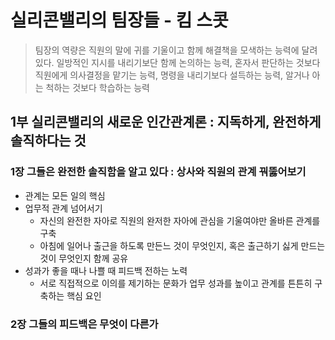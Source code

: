 # 실리콘밸리의 팀장들 - 킴 스콧


> 팀장의 역량은 직원의 말에 귀를 기울이고 함께 해결책을 모색하는 능력에 달려있다. 일방적인 지시를 내리기보단 함께 논의하는 능력, 혼자서 판단하는 것보다 직원에게 의사결정을 맡기는 능력, 명령을 내리기보다 설득하는 능력, 알거나 아는 척하는 것보다 학습하는 능력

## 1부 실리콘밸리의 새로운 인간관계론 : 지독하게, 완전하게 솔직하다는 것

### 1장 그들은 완전한 솔직함을 알고 있다 : 상사와 직원의 관계 꿔뚫어보기
- 관계는 모든 일의 핵심 
- 업무적 관계 넘어서기
  - 자신의 완전한 자아로 직원의 완저한 자아에 관심을 기울여야만 올바른 관계를 구축
  - 아침에 일어나 출근을 하도록 만든느 것이 무엇인지, 혹은 출근하기 싫게 만드는 것이 무엇인지 함께 공유
- 성과가 좋을 때나 나쁠 때 피드백 전하는 노력
  - 서로 직접적으로 이의를 제기하는 문화가 업무 성과를 높이고 관계를 튼튼히 구축하는 핵심 요인

### 2장 그들의 피드백은 무엇이 다른가
